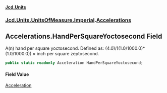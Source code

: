 #### [Jcd.Units](index.md 'index')
### [Jcd.Units.UnitsOfMeasure.Imperial](Jcd.Units.UnitsOfMeasure.Imperial.md 'Jcd.Units.UnitsOfMeasure.Imperial').[Accelerations](Accelerations.md 'Jcd.Units.UnitsOfMeasure.Imperial.Accelerations')

## Accelerations.HandPerSquareYoctosecond Field

A(n) hand per square yoctosecond. Defined as: (4.0)/((1.0/1000.0)*(1.0/1000.0)) × inch per square zeptosecond.

```csharp
public static readonly Acceleration HandPerSquareYoctosecond;
```

#### Field Value
[Acceleration](Acceleration.md 'Jcd.Units.UnitTypes.Acceleration')